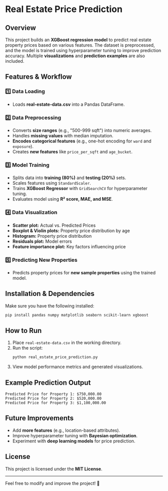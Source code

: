 # Real Estate Price Prediction

## Overview
This project builds an **XGBoost regression model** to predict real estate property prices based on various features. The dataset is preprocessed, and the model is trained using hyperparameter tuning to improve prediction accuracy. Multiple **visualizations** and **prediction examples** are also included.

## Features & Workflow
### 1️⃣ Data Loading
- Loads **real-estate-data.csv** into a Pandas DataFrame.

### 2️⃣ Data Preprocessing
- Converts **size ranges** (e.g., "500-999 sqft") into numeric averages.
- Handles **missing values** with median imputation.
- **Encodes categorical features** (e.g., one-hot encoding for `ward` and `exposure`).
- Creates **new features** like `price_per_sqft` and `age_bucket`.

### 3️⃣ Model Training
- Splits data into **training (80%)** and **testing (20%)** sets.
- Scales features using `StandardScaler`.
- Trains **XGBoost Regressor** with `GridSearchCV` for hyperparameter tuning.
- Evaluates model using **R² score, MAE, and MSE**.

### 4️⃣ Data Visualization
- **Scatter plot:** Actual vs. Predicted Prices
- **Boxplot & Violin plots:** Property price distribution by age
- **Histogram:** Property price distribution
- **Residuals plot:** Model errors
- **Feature importance plot:** Key factors influencing price

### 5️⃣ Predicting New Properties
- Predicts property prices for **new sample properties** using the trained model.

## Installation & Dependencies
Make sure you have the following installed:
```bash
pip install pandas numpy matplotlib seaborn scikit-learn xgboost
```

## How to Run
1. Place `real-estate-data.csv` in the working directory.
2. Run the script:
   ```bash
   python real_estate_price_prediction.py
   ```
3. View model performance metrics and generated visualizations.

## Example Prediction Output
```
Predicted Price for Property 1: $750,000.00
Predicted Price for Property 2: $520,000.00
Predicted Price for Property 3: $1,100,000.00
```

## Future Improvements
- Add **more features** (e.g., location-based attributes).
- Improve hyperparameter tuning with **Bayesian optimization**.
- Experiment with **deep learning models** for price prediction.

## License
This project is licensed under the **MIT License**.

---
Feel free to modify and improve the project! 🚀

